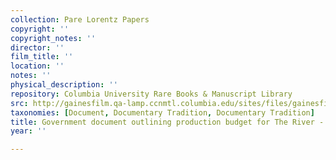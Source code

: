 ```yaml
---
collection: Pare Lorentz Papers
copyright: ''
copyright_notes: ''
director: ''
film_title: ''
location: ''
notes: ''
physical_description: ''
repository: Columbia University Rare Books & Manuscript Library
src: http://gainesfilm.qa-lamp.ccnmtl.columbia.edu/sites/files/gainesfilm/images/110094051.jpg
taxonomies: [Document, Documentary Tradition, Documentary Tradition]
title: Government document outlining production budget for The River - Page 3 of 4
year: ''

---
```

